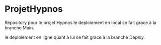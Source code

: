# ProjetHypnos
Repository pour le projet Hypnos
le deploiement en local se fait grace à la branche Main.

le deploiement en ligne quant à lui se fait grace à la branche Deploy.


